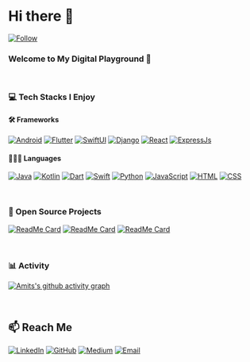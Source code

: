 # Hi there 👋
[![Follow](https://img.shields.io/github/followers/itheamc?label=Follow&style=social)](https://github.com/itheamc)

### Welcome to My Digital Playground 🎢 

<br>

### 💻 Tech Stacks I Enjoy
#### 🛠️ Frameworks

[![Android](https://img.shields.io/badge/Android-3DDC84?style=for-the-badge&logo=android&logoColor=white)](https://developer.android.com/)
[![Flutter](https://img.shields.io/badge/Flutter-02569B?style=for-the-badge&logo=flutter&logoColor=white)](https://flutter.dev/)
[![SwiftUI](https://img.shields.io/badge/SwiftUI-006afd?style=for-the-badge&logo=swift&logoColor=white)](https://developer.apple.com/xcode/swiftui/)
[![Django](https://img.shields.io/badge/Django-092E20?style=for-the-badge&logo=django&logoColor=white)](https://www.djangoproject.com/)
[![React](https://img.shields.io/badge/React-20232A?style=for-the-badge&logo=react&logoColor=61DAFB)](https://react.dev/)
[![ExpressJs](https://img.shields.io/badge/Express.js-000000?style=for-the-badge&logo=express&logoColor=white)](https://expressjs.com/)

#### 🧑🏻‍💻 Languages

[![Java](https://img.shields.io/badge/Java-ED8B00?style=for-the-badge&logo=java&logoColor=white)](https://dev.java/)
[![Kotlin](https://img.shields.io/badge/Kotlin-0095D5?style=for-the-badge&logo=kotlin&logoColor=white)](https://kotlinlang.org/)
[![Dart](https://img.shields.io/badge/Dart-0175C2?style=for-the-badge&logo=dart&logoColor=white)](https://dart.dev/)
[![Swift](https://img.shields.io/badge/Swift-F05138?style=for-the-badge&logo=swift&logoColor=white)](https://developer.apple.com/swift/)
[![Python](https://img.shields.io/badge/Python-3776AB?style=for-the-badge&logo=python&logoColor=white)](https://docs.python.org/3/tutorial/)
[![JavaScript](https://img.shields.io/badge/JavaScript-F7DF1E?style=for-the-badge&logo=javascript&logoColor=black)](https://web.dev/learn/javascript)
[![HTML](https://img.shields.io/badge/HTML5-E34F26?style=for-the-badge&logo=html5&logoColor=white)](https://web.dev/learn/html)
[![CSS](https://img.shields.io/badge/CSS3-1572B6?style=for-the-badge&logo=css3&logoColor=white)](https://web.dev/learn/css)

<br>

### 📌 Open Source Projects
[![ReadMe Card](https://github-readme-stats.vercel.app/api/pin/?username=itheamc&repo=mapbox_map_gl&show_owner=true&theme=dark)](https://github.com/itheamc/mapbox_map_gl)
[![ReadMe Card](https://github-readme-stats.vercel.app/api/pin/?username=itheamc&repo=navigation-for-compose-for-desktop&show_owner=true&theme=dark)](https://github.com/itheamc/navigation-for-compose-for-desktop)
[![ReadMe Card](https://github-readme-stats.vercel.app/api/pin/?username=itheamc&repo=naxalibre&show_owner=true&theme=dark)](https://github.com/itheamc/naxalibre)

<br>

### 📊 Activity
[![Amits's github activity graph](https://github-readme-activity-graph.vercel.app/graph?username=itheamc&theme=react-dark)](https://github.com/itheamc)

<br>

## 📫 Reach Me

[![LinkedIn](https://img.shields.io/badge/LinkedIn-0077B5?style=for-the-badge&logo=linkedin&logoColor=white)](https://www.linkedin.com/in/itheamc)
[![GitHub](https://img.shields.io/badge/GitHub-181717?style=for-the-badge&logo=github&logoColor=white)](https://github.com/itheamc)
[![Medium](https://img.shields.io/badge/Medium-12100E?style=for-the-badge&logo=medium&logoColor=white)](https://medium.com/@itheamc)
[![Email](https://img.shields.io/badge/Email-EA4335?style=for-the-badge&logo=gmail&logoColor=white)](mailto:itheamc@gmail.com)

